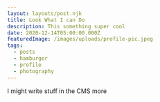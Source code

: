 ```yaml
---
layout: layouts/post.njk
title: Look What I can Do
description: This something super cool
date: 2020-12-14T05:00:00.000Z
featuredImage: /images/uploads/profile-pic.jpeg
tags:
  - posts
  - hamburger
  - profile
  - photography
---
```

I might write stuff in the CMS more